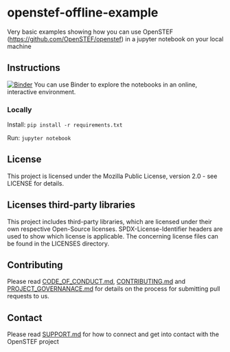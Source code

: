 # openstef-offline-example

Very basic examples showing how you can use OpenSTEF (https://github.com/OpenSTEF/openstef) in a jupyter notebook on your local machine

## Instructions
[![Binder](https://mybinder.org/badge_logo.svg)](https://mybinder.org/v2/gh/alliander-opensource/openstf-offline-example/master)
You can use Binder to explore the notebooks in an online, interactive environment.

### Locally
Install:
`pip install -r requirements.txt`

Run:
`jupyter notebook`

## License
This project is licensed under the Mozilla Public License, version 2.0 - see LICENSE for details.

## Licenses third-party libraries
This project includes third-party libraries, which are licensed under their own respective Open-Source licenses. SPDX-License-Identifier headers are used to show which license is applicable. The concerning license files can be found in the LICENSES directory.

## Contributing
Please read [CODE_OF_CONDUCT.md](https://github.com/OpenSTEF/.github/blob/main/CODE_OF_CONDUCT.md), [CONTRIBUTING.md](https://github.com/OpenSTEF/.github/blob/main/CONTRIBUTING.md) and [PROJECT_GOVERNANACE.md](https://github.com/OpenSTEF/.github/blob/main/PROJECT_GOVERNANCE.md) for details on the process for submitting pull requests to us.

## Contact
Please read [SUPPORT.md](https://github.com/OpenSTEF/.github/blob/main/SUPPORT.md) for how to connect and get into contact with the OpenSTEF project
